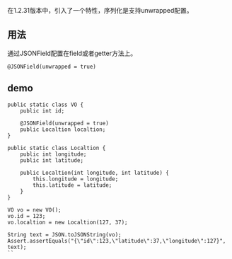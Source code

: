 在1.2.31版本中，引入了一个特性，序列化是支持unwrapped配置。

## 用法
通过JSONField配置在field或者getter方法上。
```
@JSONField(unwrapped = true)
```

## demo
```
public static class VO {
    public int id;
    
    @JSONField(unwrapped = true)
    public Localtion localtion;
}

public static class Localtion {
    public int longitude;
    public int latitude;

    public Localtion(int longitude, int latitude) {
        this.longitude = longitude;
        this.latitude = latitude;
    }
}

VO vo = new VO();
vo.id = 123;
vo.localtion = new Localtion(127, 37);

String text = JSON.toJSONString(vo);
Assert.assertEquals("{\"id\":123,\"latitude\":37,\"longitude\":127}", text);
``